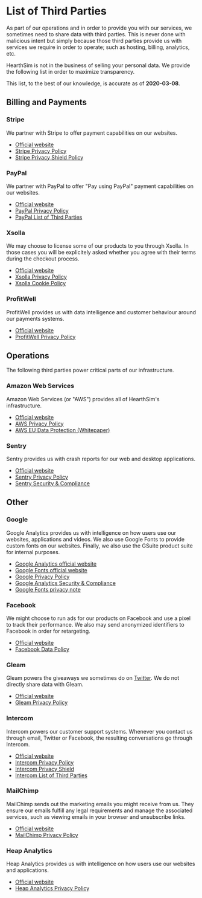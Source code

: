 # List of Third Parties

As part of our operations and in order to provide you with our services, we
sometimes need to share data with third parties.
This is never done with malicious intent but simply because those third
parties provide us with services we require in order to operate; such as
hosting, billing, analytics, etc.

HearthSim is not in the business of selling your personal data.
We provide the following list in order to maximize transparency.

This list, to the best of our knowledge, is accurate as of **2020-03-08**.


## Billing and Payments

### Stripe

We partner with Stripe to offer payment capabilities on our websites.

* [Official website](https://stripe.com/)
* [Stripe Privacy Policy](https://stripe.com/us/privacy)
* [Stripe Privacy Shield Policy](https://stripe.com/privacy-shield-policy)


### PayPal

We partner with PayPal to offer "Pay using PayPal" payment capabilities on our websites.

* [Official website](https://www.paypal.com/)
* [PayPal Privacy Policy](https://www.paypal.com/us/webapps/mpp/ua/privacy-full)
* [PayPal List of Third Parties](https://www.paypal.com/uk/webapps/mpp/ua/third-parties-list)


### Xsolla

We may choose to license some of our products to you through Xsolla.
In those cases you will be explicitely asked whether you agree with their terms during the checkout process.

* [Official website](https://xsolla.com/)
* [Xsolla Privacy Policy](https://xsolla.com/privacypolicy)
* [Xsolla Cookie Policy](https://xsolla.com/cookie)


### ProfitWell

ProfitWell provides us with data intelligence and customer behaviour around our payments systems.

* [Official website](https://www.profitwell.com/)
* [ProfitWell Privacy Policy](https://www.profitwell.com/privacy-policy)


## Operations

The following third parties power critical parts of our infrastructure.


### Amazon Web Services

Amazon Web Services (or "AWS") provides all of HearthSim's infrastructure.

* [Official website](https://aws.amazon.com/)
* [AWS Privacy Policy](https://aws.amazon.com/privacy/)
* [AWS EU Data Protection (Whitepaper)](https://d1.awsstatic.com/whitepapers/compliance/AWS_EU_Data_Protection_Whitepaper.pdf)


### Sentry

Sentry provides us with crash reports for our web and desktop applications.

* [Official website](https://sentry.io/)
* [Sentry Privacy Policy](https://sentry.io/privacy/)
* [Sentry Security & Compliance](https://sentry.io/security/)


## Other

### Google

Google Analytics provides us with intelligence on how users use our websites, applications and videos.
We also use Google Fonts to provide custom fonts on our websites.
Finally, we also use the GSuite product suite for internal purposes.

* [Google Analytics official website](https://analytics.google.com/)
* [Google Fonts official website](https://fonts.google.com)
* [Google Privacy Policy](https://policies.google.com/privacy?hl=en)
* [Google Analytics Security & Compliance](https://support.google.com/analytics/answer/6004245?hl=en)
* [Google Fonts privacy note](https://developers.google.com/fonts/faq#what_does_using_the_google_fonts_api_mean_for_the_privacy_of_my_users)


### Facebook

We might choose to run ads for our products on Facebook and use a pixel to track their performance.
We also may send anonymized identifiers to Facebook in order for retargeting.

* [Official website](https://www.facebook.com/)
* [Facebook Data Policy](https://www.facebook.com/full_data_use_policy)


### Gleam

Gleam powers the giveaways we sometimes do on [Twitter](https://twitter.com/HSReplayNet).
We do not directly share data with Gleam.

* [Official website](https://gleam.io/)
* [Gleam Privacy Policy](https://gleam.io/privacy)


### Intercom

Intercom powers our customer support systems.
Whenever you contact us through email, Twitter or Facebook, the resulting conversations
go through Intercom.

* [Official website](https://www.intercom.com/)
* [Intercom Privacy Policy](https://www.intercom.com/terms-and-policies#privacy)
* [Intercom Privacy Shield](https://www.intercom.com/terms-and-policies#eu-us)
* [Intercom List of Third Parties](https://www.intercom.com/terms-and-policies#security-third-parties)


### MailChimp

MailChimp sends out the marketing emails you might receive from us.
They ensure our emails fulfill any legal requirements and manage the associated services, such as viewing emails in your browser and unsubscribe links.

* [Official website](https://mailchimp.com/)
* [MailChimp Privacy Policy](https://mailchimp.com/legal/privacy/)


### Heap Analytics

Heap Analytics provides us with intelligence on how users use our websites and applications.

- [Official website](https://heap.io)
- [Heap Analytics Privacy Policy](https://heap.io/privacy)
